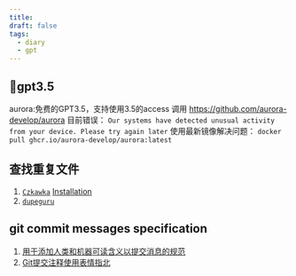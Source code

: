 ```yaml
---
title: 
draft: false
tags:
  - diary
  - gpt
---
```

## gpt3.5
aurora:免费的GPT3.5，支持使用3.5的access 调用 https://github.com/aurora-develop/aurora
目前错误：
`Our systems have detected unusual activity from your device. Please try again later`
使用最新镜像解决问题：
`docker pull ghcr.io/aurora-develop/aurora:latest`

## 查找重复文件
1. [`Czkawka`](https://github.com/qarmin/czkawka)
	[Installation](https://qarmin.github.io/czkawka/instructions/Installation.html)
2. [`dupeguru`](https://github.com/arsenetar/dupeguru)

## git commit messages specification
1. [用于添加人类和机器可读含义以提交消息的规范](https://www.conventionalcommits.org/en/v1.0.0/#specification)
2. [Git提交注释使用表情指北](https://hooj0.github.io/git-emoji-guide/)